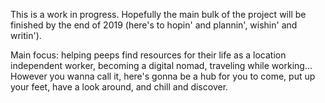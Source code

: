 This is a work in progress. Hopefully the main bulk of the project will be finished by the end of 2019 (here's to hopin' and plannin', wishin' and writin').


Main focus: helping peeps find resources for their life as a location independent worker, becoming a digital nomad, traveling while working... However you wanna call it, here's gonna be a hub for you to come, put up your feet, have a look around, and chill and discover.













